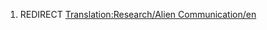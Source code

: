 1.  REDIRECT [Translation:Research/Alien
    Communication/en](Translation:Research/Alien_Communication/en "wikilink")